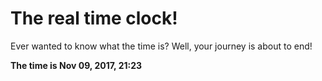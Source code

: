 # The real time clock!

Ever wanted to know what the time is? Well, your journey is about to end!

**The time is Nov 09, 2017, 21:23**
